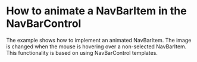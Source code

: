 # How to animate a NavBarItem in the NavBarControl


<p>The example shows how to implement an animated NavBarItem. The image is changed when the mouse is hovering over a non-selected NavBarItem. This functionality is based on using NavBarControl templates.</p>

<br/>


